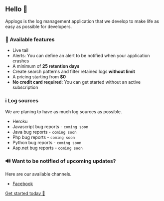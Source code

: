 ## Hello 👋

Applogs is the log management application that we develop to make life as easy as possible for developers.

### 🚀 Available features
- Live tail
- Alerts: You can define an alert to be notified when your application crashes
- A minimum of **25 retention days**
- Create search patterns and filter retained logs **without limit**
- A pricing starting from **$0**
- **No credit card required**: You can get started without an active subscription

### ℹ️ Log sources

We are planing to have as much log sources as possible.

- Heroku
- Javascript bug reports - `coming soon`
- Java bug reports - `coming soon`
- Php bug reports - `coming soon`
- Python bug reports - `coming soon`
- Asp.net bug reports - `coming soon`

### 🔊 Want to be notified of upcoming updates?

Here are our available channels.

- [Facebook](https://www.facebook.com/applogs)



[Get started today 🤩](https://app-logs.com)




